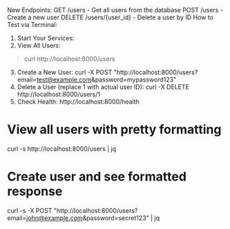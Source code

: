 New Endpoints:
GET /users - Get all users from the database
POST /users - Create a new user
DELETE /users/{user_id} - Delete a user by ID
How to Test via Terminal:
1. Start Your Services:
2. View All Users:
> curl http://localhost:8000/users
3. Create a New User:
curl -X POST "http://localhost:8000/users?email=test@example.com&password=mypassword123"
4. Delete a User (replace 1 with actual user ID):
curl -X DELETE http://localhost:8000/users/1
5. Check Health:
 http://localhost:8000/health


# View all users with pretty formatting
curl -s http://localhost:8000/users | jq

# Create user and see formatted response
curl -s -X POST "http://localhost:8000/users?email=john@example.com&password=secret123" | jq